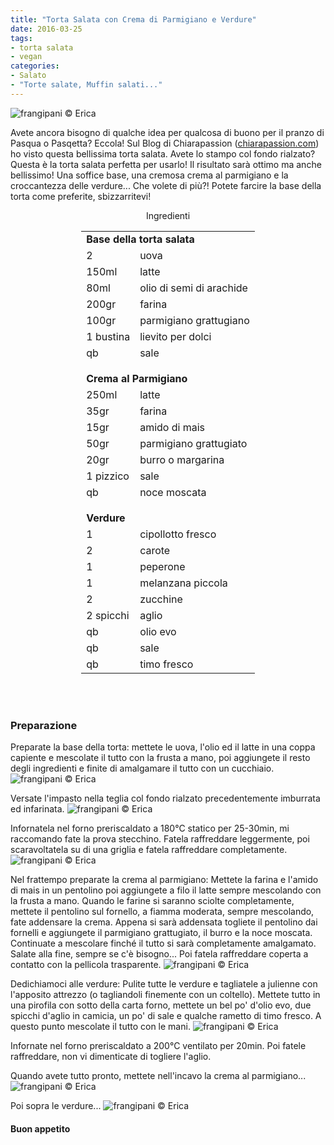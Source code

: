 ```yaml
---
title: "Torta Salata con Crema di Parmigiano e Verdure"
date: 2016-03-25
tags:
- torta salata
- vegan
categories:
- Salato
- "Torte salate, Muffin salati..."
---
```

![](header.jpg "frangipani © Erica")

Avete ancora bisogno di qualche idea per qualcosa di buono per il pranzo di Pasqua o Pasqetta? Eccola! Sul Blog di Chiarapassion (<a href="http://www.chiarapassion.com/2015/06/torta-salata-con-verdure-facile-e-veloce.html" target="_blank">chiarapassion.com</a>) ho visto questa bellissima torta salata. Avete lo stampo col fondo rialzato? Questa è la torta salata perfetta per usarlo! Il risultato sarà ottimo ma anche bellissimo! Una soffice base, una cremosa crema al parmigiano e la croccantezza delle verdure... Che volete di più?! Potete farcire la base della torta come preferite, sbizzarritevi!


<div id="wrapper" style="text-align: center">    
  <div id="yourdiv" style="display: inline-block;">
    <div class="ingredients">
      <div class="ingredients-title">Ingredienti</div>
      <table>
        <tbody>
          <tr>
            <td colspan="2"><b>Base della torta salata</b></td>
          </tr>
          <tr>
            <td>2</td>
            <td>uova</td>
          </tr>
          <tr>
            <td>150ml</td>
            <td>latte</td>
          </tr>
          <tr>
            <td>80ml</td>
            <td>olio di semi di arachide</td>
          </tr>
          <tr>
            <td>200gr</td>
            <td>farina</td>
          </tr>
          <tr>
            <td>100gr</td>
            <td>parmigiano grattugiano</td>
          </tr>
          <tr>
            <td>1 bustina</td>
            <td>lievito per dolci</td>
          </tr>
          <tr>
            <td>qb</td>
            <td>sale</td>
          </tr>
          <tr style="height: 15px;"></tr>
          <tr>          
            <td colspan="2"><b>Crema al Parmigiano</b></td>
          </tr>
          <tr>
            <td>250ml</td>
            <td>latte</td>
          </tr>
          <tr>
            <td>35gr</td>
            <td>farina</td>
          </tr>
          <tr>
            <td>15gr</td>
            <td>amido di mais</td>
          </tr>
          <tr>
            <td>50gr</td>
            <td>parmigiano grattugiato</td>
          </tr>
          <tr>
            <td>20gr</td>
            <td>burro o margarina</td>
          </tr>
          <tr>
            <td>1 pizzico</td>
            <td>sale</td>
          </tr>
          <tr>
            <td>qb</td>
            <td>noce moscata</td>    
          </tr>
          <tr style="height: 15px;"></tr>
          <tr>          
            <td colspan="2"><b>Verdure</b></td>
          </tr>
          <tr>
            <td>1</td>
            <td>cipollotto fresco</td>
          </tr>
          <tr>      
            <td>2</td>
            <td>carote</td>
          </tr>
          <tr>
            <td>1</td>
            <td>peperone</td>
          </tr>
          <tr>      
            <td>1</td>
            <td>melanzana piccola</td>
          </tr>
          <tr>
            <td>2</td>
            <td>zucchine</td>
          </tr>
          <tr>      
            <td>2 spicchi</td>
            <td>aglio</td>
          </tr>
          <tr>
            <td>qb</td>
            <td>olio evo</td>
          </tr>
          <tr>      
            <td>qb</td>
            <td>sale</td>
          </tr>
          <tr>      
            <td>qb</td>
            <td>timo fresco</td>
          </tr>
        </tbody>
      </table>
      <br></br>
    </div>
  </div>
</div>


<h3>
  <font color="grey">
    <i class="fa fa-cogs"></i>
  </font> Preparazione
</h3>

Preparate la base della torta: mettete le uova, l'olio ed il latte in una coppa capiente e mescolate il tutto con la frusta a mano, poi aggiungete il resto degli ingredienti e finite di amalgamare il tutto con un cucchiaio.
![](impasto.jpg "frangipani © Erica")

Versate l'impasto nella teglia col fondo rialzato precedentemente imburrata ed infarinata.
![](teglia.jpg "frangipani © Erica")

Infornatela nel forno preriscaldato a 180°C statico per 25-30min, mi raccomando fate la prova stecchino. Fatela raffreddare leggermente, poi scaravoltatela su di una griglia e fatela raffreddare completamente.
![](base.jpg "frangipani © Erica")

Nel frattempo preparate la crema al parmigiano: Mettete la farina e l'amido di mais in un pentolino poi aggiungete a filo il latte sempre mescolando con la frusta a mano. Quando le farine si saranno sciolte completamente, mettete il pentolino sul fornello, a fiamma moderata, sempre mescolando, fate addensare la crema. Appena si sarà addensata togliete il pentolino dai fornelli e aggiungete il parmigiano grattugiato, il burro e la noce moscata. Continuate a mescolare finché il tutto si sarà completamente amalgamato. Salate alla fine, sempre se c'è bisogno... Poi fatela raffreddare coperta a contatto con la pellicola trasparente.
![](crema.jpg "frangipani © Erica")

Dedichiamoci alle verdure: Pulite tutte le verdure e tagliatele a julienne con l'apposito attrezzo (o tagliandoli finemente con un coltello). Mettete tutto in una pirofila con sotto della carta forno, mettete un bel po' d'olio evo, due spicchi d'aglio in camicia, un po' di sale e qualche rametto di timo fresco. A questo punto mescolate il tutto con le mani.
![](verdure.jpg "frangipani © Erica")

Infornate nel forno preriscaldato a 200°C ventilato per 20min. Poi fatele raffreddare, non vi dimenticate di togliere l'aglio.

Quando avete tutto pronto, mettete nell'incavo la crema al parmigiano...
![](farcire.jpg "frangipani © Erica")

Poi sopra le verdure...
![](risultato.jpg "frangipani © Erica")


<h4>Buon appetito
  <font color="red">
    <i class="fa fa-smile-o"></i>
  </font>
</h4>